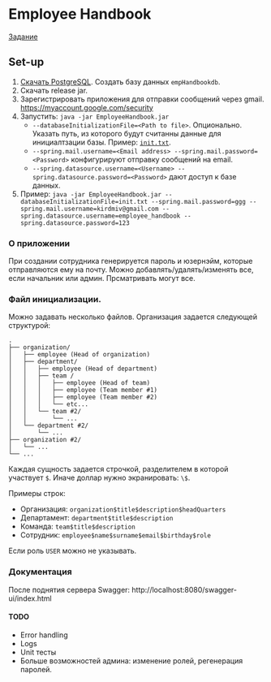 # Employee Handbook
[Задание](https://docs.google.com/document/d/1_xDM82GGdrmKR16Tyqx9UgHsuNk4YT7e/edit)

## Set-up
1. [Скачать PostgreSQL](https://www.postgresql.org/download/). Создать базу данных `empHandbookdb`.
2. Скачать release jar.
3. Зарегистрировать приложения для отправки сообщений через gmail. https://myaccount.google.com/security
4. Запустить: `java -jar EmployeeHandbook.jar`
    * `--databaseInitializationFile=<Path to file>`. Опционально. Указать путь, из которого будут считанны данные для инициалтзации базы. Пример: [`init.txt`](./init.txt).
    * `--spring.mail.username=<Email address> --spring.mail.password=<Password>` конфигурируют отправку сообщений на email.
    * `--spring.datasource.username=<Username> --spring.datasource.password=<Password>` дают доступ к базе данных.
5. Пример: `java -jar EmployeeHandbook.jar --databaseInitializationFile=init.txt --spring.mail.password=ggg --spring.mail.username=kirdmiv@gmail.com --spring.datasource.username=employee_handbook --spring.datasource.password=123`

### О приложении
При создании сотрудника генерируется пароль и юзернэйм, которые отправляются ему на почту.
Можно добавлять/удалять/изменять все, если начальник или админ. Прсматривать могут все.

### Файл инициализации.
Можно задавать несколько файлов. Организация задается следующей структурой: 
```
.
├── organization/
│   ├── employee (Head of organization)
│   ├── department/
│   │   ├── employee (Head of department)
│   │   ├── team /
│   │   │   ├── employee (Head of team)
│   │   │   ├── employee (Team member #1)
│   │   │   ├── employee (Team member #2)
│   │   │   └── etc...
│   │   └── team #2/
│   │       └── ...
│   └── department #2/
│       └── ...
├── organization #2/
│   └── ...
└── ...
```
Каждая сущность задается строчкой, разделителем в которой участвует `$`. Иначе доллар нужно экранировать: `\$`.

Примеры строк:
* Организация: `organization$title$description$headQuarters`
* Департамент: `department$title$description`
* Команда: `team$title$description`
* Сотрудник: `employee$name$surname$email$birthday$role`

Если роль `USER` можно не указывать.

### Документация
После поднятия сервера Swagger: http://localhost:8080/swagger-ui/index.html

#### TODO
* Error handling
* Logs
* Unit тесты
* Больше возможностей админа: изменение ролей, регенерация паролей.